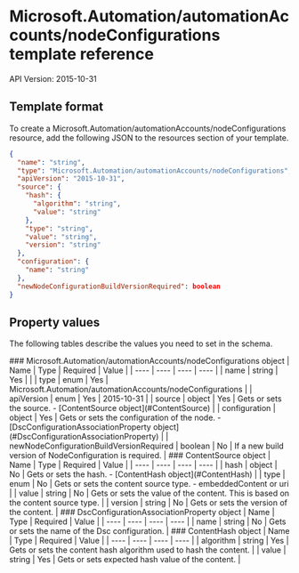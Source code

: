 # Microsoft.Automation/automationAccounts/nodeConfigurations template reference
API Version: 2015-10-31
## Template format

To create a Microsoft.Automation/automationAccounts/nodeConfigurations resource, add the following JSON to the resources section of your template.

```json
{
  "name": "string",
  "type": "Microsoft.Automation/automationAccounts/nodeConfigurations",
  "apiVersion": "2015-10-31",
  "source": {
    "hash": {
      "algorithm": "string",
      "value": "string"
    },
    "type": "string",
    "value": "string",
    "version": "string"
  },
  "configuration": {
    "name": "string"
  },
  "newNodeConfigurationBuildVersionRequired": boolean
}
```
## Property values

The following tables describe the values you need to set in the schema.

<a id="Microsoft.Automation/automationAccounts/nodeConfigurations" />
### Microsoft.Automation/automationAccounts/nodeConfigurations object
|  Name | Type | Required | Value |
|  ---- | ---- | ---- | ---- |
|  name | string | Yes |  |
|  type | enum | Yes | Microsoft.Automation/automationAccounts/nodeConfigurations |
|  apiVersion | enum | Yes | 2015-10-31 |
|  source | object | Yes | Gets or sets the source. - [ContentSource object](#ContentSource) |
|  configuration | object | Yes | Gets or sets the configuration of the node. - [DscConfigurationAssociationProperty object](#DscConfigurationAssociationProperty) |
|  newNodeConfigurationBuildVersionRequired | boolean | No | If a new build version of NodeConfiguration is required. |


<a id="ContentSource" />
### ContentSource object
|  Name | Type | Required | Value |
|  ---- | ---- | ---- | ---- |
|  hash | object | No | Gets or sets the hash. - [ContentHash object](#ContentHash) |
|  type | enum | No | Gets or sets the content source type. - embeddedContent or uri |
|  value | string | No | Gets or sets the value of the content. This is based on the content source type. |
|  version | string | No | Gets or sets the version of the content. |


<a id="DscConfigurationAssociationProperty" />
### DscConfigurationAssociationProperty object
|  Name | Type | Required | Value |
|  ---- | ---- | ---- | ---- |
|  name | string | No | Gets or sets the name of the Dsc configuration. |


<a id="ContentHash" />
### ContentHash object
|  Name | Type | Required | Value |
|  ---- | ---- | ---- | ---- |
|  algorithm | string | Yes | Gets or sets the content hash algorithm used to hash the content. |
|  value | string | Yes | Gets or sets expected hash value of the content. |

